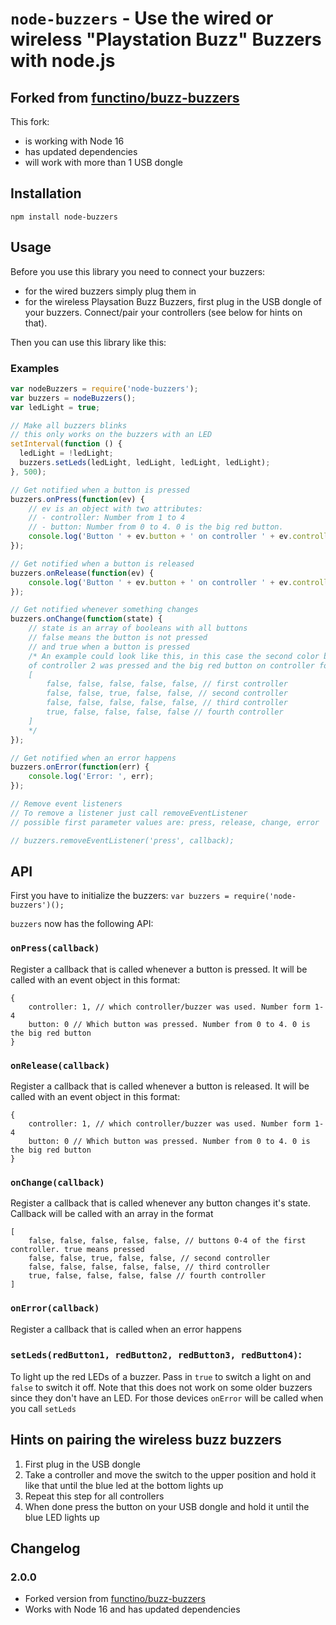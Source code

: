 # `node-buzzers` - Use the wired or wireless "Playstation Buzz" Buzzers with node.js

## Forked from [functino/buzz-buzzers](https://github.com/functino/buzz-buzzers)

This fork:

- is working with Node 16
- has updated dependencies
- will work with more than 1 USB dongle

## Installation

`npm install node-buzzers`

## Usage

Before you use this library you need to connect your buzzers:
- for the wired buzzers simply plug them in
- for the wireless Playsation Buzz Buzzers, first plug in the USB dongle of your buzzers. Connect/pair your controllers (see below for hints on that).

Then you can use this library like this:

### Examples

```js
var nodeBuzzers = require('node-buzzers');
var buzzers = nodeBuzzers();
var ledLight = true;

// Make all buzzers blinks
// this only works on the buzzers with an LED
setInterval(function () {
  ledLight = !ledLight;
  buzzers.setLeds(ledLight, ledLight, ledLight, ledLight);
}, 500);

// Get notified when a button is pressed
buzzers.onPress(function(ev) {
	// ev is an object with two attributes:
	// - controller: Number from 1 to 4
	// - button: Number from 0 to 4. 0 is the big red button.
	console.log('Button ' + ev.button + ' on controller ' + ev.controller + ' pressed');
});

// Get notified when a button is released
buzzers.onRelease(function(ev) {
	console.log('Button ' + ev.button + ' on controller ' + ev.controller + ' released');
});

// Get notified whenever something changes
buzzers.onChange(function(state) {
	// state is an array of booleans with all buttons
	// false means the button is not pressed
	// and true when a button is pressed
	/* An example could look like this, in this case the second color button
	of controller 2 was pressed and the big red button on controller four is pressed
	[
        false, false, false, false, false, // first controller
        false, false, true, false, false, // second controller
        false, false, false, false, false, // third controller
        true, false, false, false, false // fourth controller
    ]
	*/
});

// Get notified when an error happens
buzzers.onError(function(err) {
	console.log('Error: ', err);
});

// Remove event listeners
// To remove a listener just call removeEventListener
// possible first parameter values are: press, release, change, error

// buzzers.removeEventListener('press', callback);
```

## API

First you have to initialize the buzzers:
`var buzzers = require('node-buzzers')();`

`buzzers` now has the following API:

### `onPress(callback)`
Register a callback that is called whenever a button is pressed. It will be called with an event object in this format:

```
{
	controller: 1, // which controller/buzzer was used. Number form 1-4
	button: 0 // Which button was pressed. Number from 0 to 4. 0 is the big red button
}
```

### `onRelease(callback)`

Register a callback that is called whenever a button is released. It will be called with an event object in this format:

```
{
	controller: 1, // which controller/buzzer was used. Number form 1-4
	button: 0 // Which button was pressed. Number from 0 to 4. 0 is the big red button
}
```

### `onChange(callback)`

Register a callback that is called whenever any button changes it's state. Callback will be called with an array in the format

```
[
    false, false, false, false, false, // buttons 0-4 of the first controller. true means pressed
    false, false, true, false, false, // second controller
    false, false, false, false, false, // third controller
    true, false, false, false, false // fourth controller
]
```

### `onError(callback)`

Register a callback that is called when an error happens

### `setLeds(redButton1, redButton2, redButton3, redButton4)`:

To light up the red LEDs of a buzzer. Pass in `true` to switch a light on and `false` to switch it off. Note that this does not work on some older buzzers since they don't have an LED. For those devices `onError` will be called when you call `setLeds`

## Hints on pairing the wireless buzz buzzers

1. First plug in the USB dongle
2. Take a controller and move the switch to the upper position and hold it like that until the blue led at the bottom lights up
3. Repeat this step for all controllers
4. When done press the button on your USB dongle and hold it until the blue LED lights up

## Changelog

### 2.0.0
- Forked version from [functino/buzz-buzzers](https://github.com/functino/buzz-buzzers)
- Works with Node 16 and has updated dependencies
